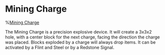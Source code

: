 # Mining Charge

%[Mining Charge](block:betterwithmods:mining_charge)

The Mining Charge is a precision explosive device. It will create a 3x3x2 hole, with a center block for the next charge, facing the direction the charge was placed. Blocks exploded by a charge will always drop items. It can be activated by a Flint and Steel or by a Redstone Signal. 